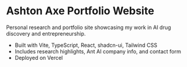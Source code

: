 # Ashton Axe Portfolio Website

Personal research and portfolio site showcasing my work in AI drug discovery and entrepreneurship.

- Built with Vite, TypeScript, React, shadcn-ui, Tailwind CSS
- Includes research highlights, Ant AI company info, and contact form
- Deployed on Vercel
